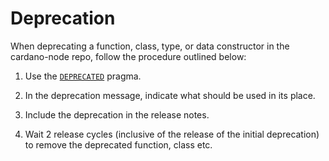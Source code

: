 # Deprecation

When deprecating a function, class, type, or data constructor in the cardano-node repo, follow the procedure outlined below:

1. Use the [`DEPRECATED`](https://ghc.gitlab.haskell.org/ghc/doc/users_guide/exts/pragmas.html#warning-and-deprecated-pragmas) pragma.

2. In the deprecation message, indicate what should be used in its place.

3. Include the deprecation in the release notes.

4. Wait 2 release cycles (inclusive of the release of the initial deprecation) to remove the deprecated function, class etc.
